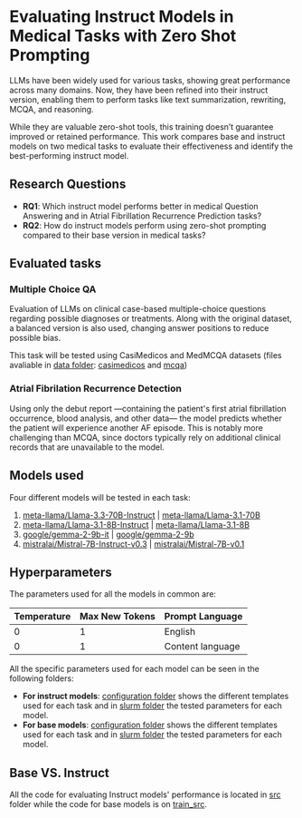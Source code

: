 # Evaluating Instruct Models in Medical Tasks with Zero Shot Prompting

LLMs have been widely used for various tasks, showing great performance across many domains. Now, they have been refined into their instruct version, enabling them to perform tasks like text summarization, rewriting, MCQA, and reasoning. 

While they are valuable zero-shot tools, this training doesn’t guarantee improved or retained performance. This work compares base and instruct models on two medical tasks to evaluate their effectiveness and identify the best-performing instruct model.

## Research Questions

* **RQ1**: Which instruct model performs better in medical Question Answering and in Atrial Fibrillation Recurrence Prediction tasks?
* **RQ2**: How do instruct models perform using zero-shot prompting compared to their base version in medical tasks?

## Evaluated tasks 

### Multiple Choice QA

Evaluation of LLMs on clinical case-based multiple-choice  questions regarding possible diagnoses or treatments. Along with the original dataset, a balanced version is also used, changing answer positions to reduce possible bias.

This task will be tested using CasiMedicos and MedMCQA datasets (files avaliable in [data folder](data): [casimedicos](data/casimedicos) and [mcqa](data/mcqa))

### Atrial Fibrilation Recurrence Detection

Using only the debut report —containing the patient's first atrial fibrillation occurrence, blood analysis, and other data— the model predicts whether the patient will experience another AF episode.  This is notably more challenging than MCQA, since doctors typically rely on additional clinical records that are unavailable to the model.

## Models used
Four different models will be tested in each task:

1. [meta-llama/Llama-3.3-70B-Instruct](https://huggingface.co/meta-llama/Llama-3.3-70B-Instruct) | [meta-llama/Llama-3.1-70B](https://huggingface.co/meta-llama/Llama-3.1-70B)
2. [meta-llama/Llama-3.1-8B-Instruct](https://huggingface.co/meta-llama/Llama-3.1-8B-Instruct) | [meta-llama/Llama-3.1-8B](https://huggingface.co/meta-llama/Llama-3.1-8B)
3. [google/gemma-2-9b-it](https://huggingface.co/google/gemma-2-9b-it) | [google/gemma-2-9b](https://huggingface.co/google/gemma-2-9b)
4. [mistralai/Mistral-7B-Instruct-v0.3](https://huggingface.co/mistralai/Mistral-7B-Instruct-v0.3) | [mistralai/Mistral-7B-v0.1](https://huggingface.co/mistralai/Mistral-7B-v0.1)

## Hyperparameters

The parameters used for all the models in common are:

| Temperature      | Max New Tokens | Prompt Language |
|---------------|----------|-----------------|
| 0     | 1        | English          |
| 0     | 1        | Content language         |

All the specific parameters used for each model can be seen in the following folders:

* **For instruct models**: [configuration folder](src/configuration) shows the different templates used for each task and in [slurm folder](src/slurm) the tested parameters for each model.
* **For base models**: [configuration folder](train_src/configuration) shows the different templates used for each task and in [slurm folder](train_src/slurm) the tested parameters for each model.


## Base VS. Instruct

All the code for evaluating Instruct models' performance is located in [src](src) folder while the code for base models is on [train_src](train_src).
